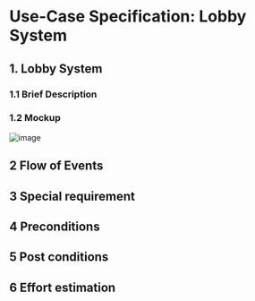 # Use-Case Specification: Lobby System

## 1. Lobby System

### 1.1 Brief Description

### 1.2 Mockup

![image](https://user-images.githubusercontent.com/115224074/197407365-b3762a5d-6951-470e-8086-e09ef3ed5828.png)

## 2 Flow of Events

## 3 Special requirement 

## 4 Preconditions

## 5 Post conditions  

## 6 Effort estimation 
